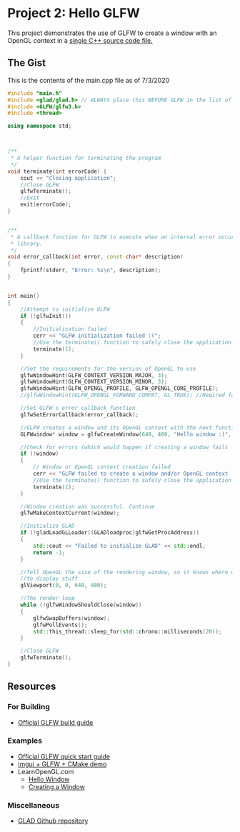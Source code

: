 # Project 2: Hello GLFW
This project demonstrates the use of GLFW to create a window with an OpenGL context in a [single C++ source code file.](main.cpp)

## The Gist
This is the contents of the main.cpp file as of 7/3/2020
```C++
#include "main.h"
#include <glad/glad.h> // ALWAYS place this BEFORE GLFW in the list of headers to include! This REPLACES OpenGL
#include <GLFW/glfw3.h>
#include <thread>

using namespace std;



/**
 * A helper function for terminating the program
 */
void terminate(int errorCode) {
	cout << "Closing application";
	//Close GLFW
	glfwTerminate();
	//Exit
	exit(errorCode);
}


/**
 * A callback function for GLFW to execute when an internal error occurs with the
 * library.
 */
void error_callback(int error, const char* description)
{
	fprintf(stderr, "Error: %s\n", description);
}


int main()
{
	//Attempt to initialize GLFW
	if (!glfwInit())
	{
		//Initialization failed
		cerr << "GLFW initialization failed :(";
		//Use the terminate() function to safely close the application
		terminate(1);
	}

	//Set the requirements for the version of OpenGL to use
	glfwWindowHint(GLFW_CONTEXT_VERSION_MAJOR, 3);
	glfwWindowHint(GLFW_CONTEXT_VERSION_MINOR, 3);
	glfwWindowHint(GLFW_OPENGL_PROFILE, GLFW_OPENGL_CORE_PROFILE);
	//glfwWindowHint(GLFW_OPENGL_FORWARD_COMPAT, GL_TRUE); //Reqired for Mac OS X

	//Set GLFW's error callback function
	glfwSetErrorCallback(error_callback);

	//GLFW creates a window and its OpenGL context with the next function
	GLFWwindow* window = glfwCreateWindow(640, 480, "Hello window :)", NULL, NULL);

	//Check for errors (which would happen if creating a window fails
	if (!window)
	{
		// Window or OpenGL context creation failed
		cerr << "GLFW failed to create a window and/or OpenGL context :(";
		//Use the terminate() function to safely close the application
		terminate(1);
	}

	//Window creation was successful. Continue
	glfwMakeContextCurrent(window);

	//Initialize GLAD
	if (!gladLoadGLLoader((GLADloadproc)glfwGetProcAddress))
	{
		std::cout << "Failed to initialize GLAD" << std::endl;
		return -1;
	}

	//Tell OpenGL the size of the rendering window, so it knows where we want
	//to display stuff
	glViewport(0, 0, 640, 480);

	//The render loop
	while (!glfwWindowShouldClose(window))
	{
		glfwSwapBuffers(window);
		glfwPollEvents();
		std::this_thread::sleep_for(std::chrono::milliseconds(20));
	}

	//Close GLFW
	glfwTerminate();
}
```


## Resources
### For Building
* [Official GLFW build guide](https://www.glfw.org/docs/latest/build_guide.html)

### Examples
* [Official GLFW quick start guide](https://www.glfw.org/docs/latest/quick.html)
* [imgui + GLFW + CMake demo](https://github.com/m516/imgui-opengl-glfw-glew-cmake-demo/)
* LearnOpenGL.com
	* [Hello Window](https://learnopengl.com/Getting-started/Hello-Window)
	* [Creating a Window](https://learnopengl.com/Getting-started/Creating-a-window)

### Miscellaneous
* [GLAD Github repository](https://github.com/Dav1dde/glad)
